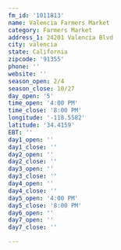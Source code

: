 ```yaml
---
fm_id: '1011813'
name: Valencia Farmers Market
category: Farmers Market
address_1: 24201 Valencia Blvd
city: valencia
state: California
zipcode: '91355'
phone: ''
website: ''
season_open: 2/4
season_close: 10/27
day_open: '5'
time_open: '4:00 PM'
time_close: '8:00 PM'
longitude: '-118.5582'
latitude: '34.4159'
EBT: ''
day1_open: ''
day1_close: ''
day2_open: ''
day2_close: ''
day3_open: ''
day3_close: ''
day4_open: ''
day4_close: ''
day5_open: '4:00 PM'
day5_close: '8:00 PM'
day6_open: ''
day7_open: ''
day7_close: ''

---
```

